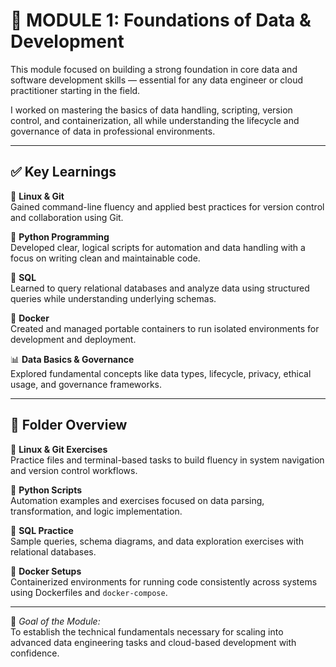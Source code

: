 # 🧠 MODULE 1: Foundations of Data & Development

This module focused on building a strong foundation in core data and software development skills — essential for any data engineer or cloud practitioner starting in the field.

I worked on mastering the basics of data handling, scripting, version control, and containerization, all while understanding the lifecycle and governance of data in professional environments.

---

## ✅ Key Learnings

🐧 **Linux & Git**  
Gained command-line fluency and applied best practices for version control and collaboration using Git.

🐍 **Python Programming**  
Developed clear, logical scripts for automation and data handling with a focus on writing clean and maintainable code.

🧠 **SQL**  
Learned to query relational databases and analyze data using structured queries while understanding underlying schemas.

🐳 **Docker**  
Created and managed portable containers to run isolated environments for development and deployment.

📊 **Data Basics & Governance**  
Explored fundamental concepts like data types, lifecycle, privacy, ethical usage, and governance frameworks.

---

## 📂 Folder Overview

📁 **Linux & Git Exercises**  
Practice files and terminal-based tasks to build fluency in system navigation and version control workflows.

📁 **Python Scripts**  
Automation examples and exercises focused on data parsing, transformation, and logic implementation.

📁 **SQL Practice**  
Sample queries, schema diagrams, and data exploration exercises with relational databases.

📁 **Docker Setups**  
Containerized environments for running code consistently across systems using Dockerfiles and `docker-compose`.

---

🎯 *Goal of the Module:*  
To establish the technical fundamentals necessary for scaling into advanced data engineering tasks and cloud-based development with confidence.
